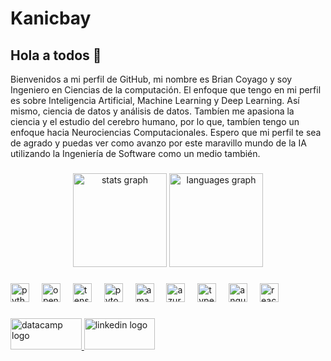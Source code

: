 # Kanicbay

## Hola a todos 👋

Bienvenidos a mi perfil de GitHub, mi nombre es Brian Coyago y soy Ingeniero en Ciencias de la computación. El enfoque que tengo en mi perfil es sobre Inteligencia Artificial, Machine Learning y Deep Learning. Así mismo, ciencia de datos y análisis de datos. Tambíen me apasiona la ciencia y el estudio del cerebro humano, por lo que, tambíen tengo un enfoque hacia Neurociencias Computacionales. Espero que mi perfil te sea de agrado y puedas ver como avanzo por este maravillo mundo de la IA utilizando la Ingeniería de Software como un medio también.


###

<div align="center">
  <img src="https://github-readme-stats.vercel.app/api?username=kanicbay&hide_title=false&hide_rank=false&show_icons=true&include_all_commits=true&count_private=true&disable_animations=false&theme=dracula&locale=en&hide_border=false" height="150" alt="stats graph"  />
  <img src="https://github-readme-stats.vercel.app/api/top-langs?username=kanicbay&locale=en&hide_title=false&layout=compact&card_width=320&langs_count=5&theme=dracula&hide_border=false" height="150" alt="languages graph"  />
</div>

###

<div align="left">
  <img src="https://cdn.jsdelivr.net/gh/devicons/devicon/icons/python/python-original.svg" height="30" alt="python logo"  />
  <img width="12" />
  <img src="https://cdn.jsdelivr.net/gh/devicons/devicon/icons/opencv/opencv-original.svg" height="30" alt="opencv logo"  />
  <img width="12" />
  <img src="https://cdn.jsdelivr.net/gh/devicons/devicon/icons/tensorflow/tensorflow-original.svg" height="30" alt="tensorflow logo"  />
  <img width="12" />
  <img src="https://cdn.jsdelivr.net/gh/devicons/devicon/icons/pytorch/pytorch-original.svg" height="30" alt="pytorch logo"  />
  <img width="12" />
  <img src="https://cdn.jsdelivr.net/gh/devicons/devicon/icons/amazonwebservices/amazonwebservices-plain-wordmark.svg" height="30" alt="amazonwebservices logo"  />
  <img width="12" />
  <img src="https://cdn.jsdelivr.net/gh/devicons/devicon/icons/azure/azure-original.svg" height="30" alt="azure logo"  />
  <img width="12" />
  <img src="https://cdn.jsdelivr.net/gh/devicons/devicon/icons/typescript/typescript-original.svg" height="30" alt="typescript logo"  />
  <img width="12" />
  <img src="https://cdn.jsdelivr.net/gh/devicons/devicon/icons/angularjs/angularjs-original.svg" height="30" alt="angularjs logo"  />
  <img width="12" />
  <img src="https://cdn.jsdelivr.net/gh/devicons/devicon/icons/react/react-original.svg" height="30" alt="react logo"  />
</div>

###

<div align="left">
  <a href="https://www.datacamp.com/portfolio/kanicbay" target="_blank">
    <img src="https://www.datacamp.com/datacamp.png" height="50" width="113.75" alt="datacamp logo"  />
  </a>
  <a href="https://www.linkedin.com/in/briancoyago" target="_blank">
    <img src="https://img.shields.io/static/v1?message=LinkedIn&logo=linkedin&label=&color=0077B5&logoColor=white&labelColor=&style=for-the-badge" height="50" width="113.75" alt="linkedin logo"  />
  </a>
</div>

###
